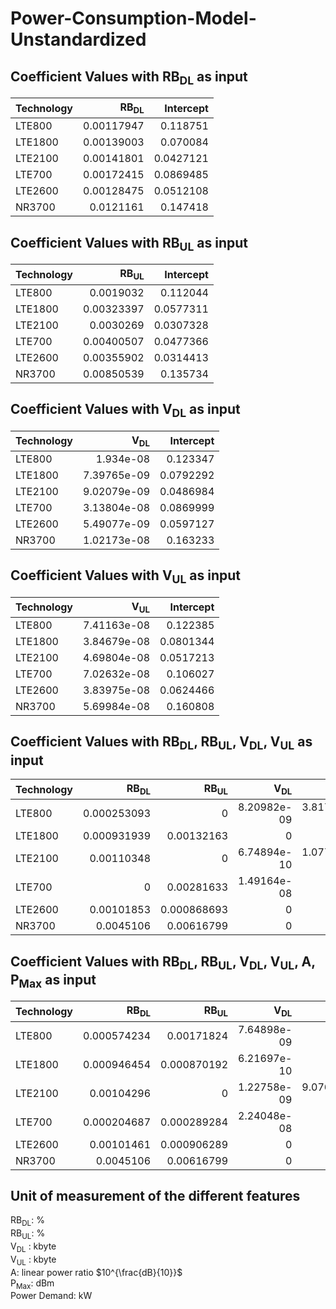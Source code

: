 # Power-Consumption-Model-Unstandardized
## Coefficient Values with RB<sub>DL</sub> as input
| Technology   |   RB<sub>DL</sub> |   Intercept |
|:-------------|------------------:|------------:|
| LTE800       |        0.00117947 |   0.118751  |
| LTE1800      |        0.00139003 |   0.070084  |
| LTE2100      |        0.00141801 |   0.0427121 |
| LTE700       |        0.00172415 |   0.0869485 |
| LTE2600      |        0.00128475 |   0.0512108 |
| NR3700       |        0.0121161  |   0.147418  |


## Coefficient Values with RB<sub>UL</sub> as input
| Technology   |   RB<sub>UL</sub> |   Intercept |
|:-------------|------------------:|------------:|
| LTE800       |        0.0019032  |   0.112044  |
| LTE1800      |        0.00323397 |   0.0577311 |
| LTE2100      |        0.0030269  |   0.0307328 |
| LTE700       |        0.00400507 |   0.0477366 |
| LTE2600      |        0.00355902 |   0.0314413 |
| NR3700       |        0.00850539 |   0.135734  |


## Coefficient Values with V<sub>DL</sub> as input
| Technology   |   V<sub>DL</sub> |   Intercept |
|:-------------|-----------------:|------------:|
| LTE800       |      1.934e-08   |   0.123347  |
| LTE1800      |      7.39765e-09 |   0.0792292 |
| LTE2100      |      9.02079e-09 |   0.0486984 |
| LTE700       |      3.13804e-08 |   0.0869999 |
| LTE2600      |      5.49077e-09 |   0.0597127 |
| NR3700       |      1.02173e-08 |   0.163233  |


## Coefficient Values with V<sub>UL</sub> as input
| Technology   |   V<sub>UL</sub> |   Intercept |
|:-------------|-----------------:|------------:|
| LTE800       |      7.41163e-08 |   0.122385  |
| LTE1800      |      3.84679e-08 |   0.0801344 |
| LTE2100      |      4.69804e-08 |   0.0517213 |
| LTE700       |      7.02632e-08 |   0.106027  |
| LTE2600      |      3.83975e-08 |   0.0624466 |
| NR3700       |      5.69984e-08 |   0.160808  |


## Coefficient Values with RB<sub>DL</sub>, RB<sub>UL</sub>, V<sub>DL</sub>, V<sub>UL</sub> as input
| Technology   |   RB<sub>DL</sub> |   RB<sub>UL</sub> |   V<sub>DL</sub> |   V<sub>UL</sub> |   Intercept |
|:-------------|------------------:|------------------:|-----------------:|-----------------:|------------:|
| LTE800       |       0.000253093 |       0           |      8.20982e-09 |      3.81714e-08 |   0.115552  |
| LTE1800      |       0.000931939 |       0.00132163  |      0           |      0           |   0.0616055 |
| LTE2100      |       0.00110348  |       0           |      6.74894e-10 |      1.07786e-08 |   0.0421162 |
| LTE700       |       0           |       0.00281633  |      1.49164e-08 |      0           |   0.0506151 |
| LTE2600      |       0.00101853  |       0.000868693 |      0           |      0           |   0.0451512 |
| NR3700       |       0.0045106   |       0.00616799  |      0           |      0           |   0.136548  |


## Coefficient Values with RB<sub>DL</sub>, RB<sub>UL</sub>, V<sub>DL</sub>, V<sub>UL</sub>, A, P<sub>Max</sub> as input
| Technology   |   RB<sub>DL</sub> |   RB<sub>UL</sub> |   V<sub>DL</sub> |   V<sub>UL</sub> |         A |   P<sub>Max</sub> |   Intercept |
|:-------------|------------------:|------------------:|-----------------:|-----------------:|----------:|------------------:|------------:|
| LTE800       |       0.000574234 |       0.00171824  |      7.64898e-09 |      0           | 0.612048  |        0.00155765 |  -0.688611  |
| LTE1800      |       0.000946454 |       0.000870192 |      6.21697e-10 |      0           | 0.0565801 |        0.00165207 |  -0.0454267 |
| LTE2100      |       0.00104296  |       0           |      1.22758e-09 |      9.07664e-09 | 0.0211215 |        0.00181031 |  -0.026072  |
| LTE700       |       0.000204687 |       0.000289284 |      2.24048e-08 |      0           | 0         |        0.0109408  |  -0.173376  |
| LTE2600      |       0.00101461  |       0.000906289 |      0           |      0           | 0         |        0.00139793 |   0.0158078 |
| NR3700       |       0.0045106   |       0.00616799  |      0           |      0           | 0         |        0          |   0.136548  |


## Unit of measurement of the different features
RB<sub>DL</sub>: % <br>
RB<sub>UL</sub>: % <br>
V<sub>DL</sub> : kbyte <br>
V<sub>UL</sub> : kbyte <br>
A: linear power ratio $10^{\frac{dB}{10}}$ <br>
P<sub>Max</sub>: dBm <br>
Power Demand: kW

